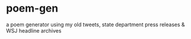 # poem-gen
a poem generator using my old tweets, state department press releases &amp; WSJ headline archives

